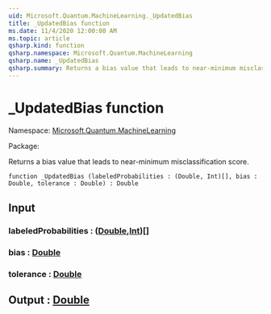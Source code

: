 ```yaml
---
uid: Microsoft.Quantum.MachineLearning._UpdatedBias
title: _UpdatedBias function
ms.date: 11/4/2020 12:00:00 AM
ms.topic: article
qsharp.kind: function
qsharp.namespace: Microsoft.Quantum.MachineLearning
qsharp.name: _UpdatedBias
qsharp.summary: Returns a bias value that leads to near-minimum misclassification score.
---
```


# _UpdatedBias function

Namespace: [Microsoft.Quantum.MachineLearning](xref:Microsoft.Quantum.MachineLearning)

Package: [](https://nuget.org/packages/)


Returns a bias value that leads to near-minimum misclassification score.

```qsharp
function _UpdatedBias (labeledProbabilities : (Double, Int)[], bias : Double, tolerance : Double) : Double
```


## Input

### labeledProbabilities : ([Double](xref:microsoft.quantum.lang-ref.double),[Int](xref:microsoft.quantum.lang-ref.int))[]




### bias : [Double](xref:microsoft.quantum.lang-ref.double)




### tolerance : [Double](xref:microsoft.quantum.lang-ref.double)





## Output : [Double](xref:microsoft.quantum.lang-ref.double)

